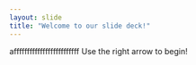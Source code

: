 ```yaml
---
layout: slide
title: "Welcome to our slide deck!"
---
```

afffffffffffffffffffffffff
Use the right arrow to begin!
